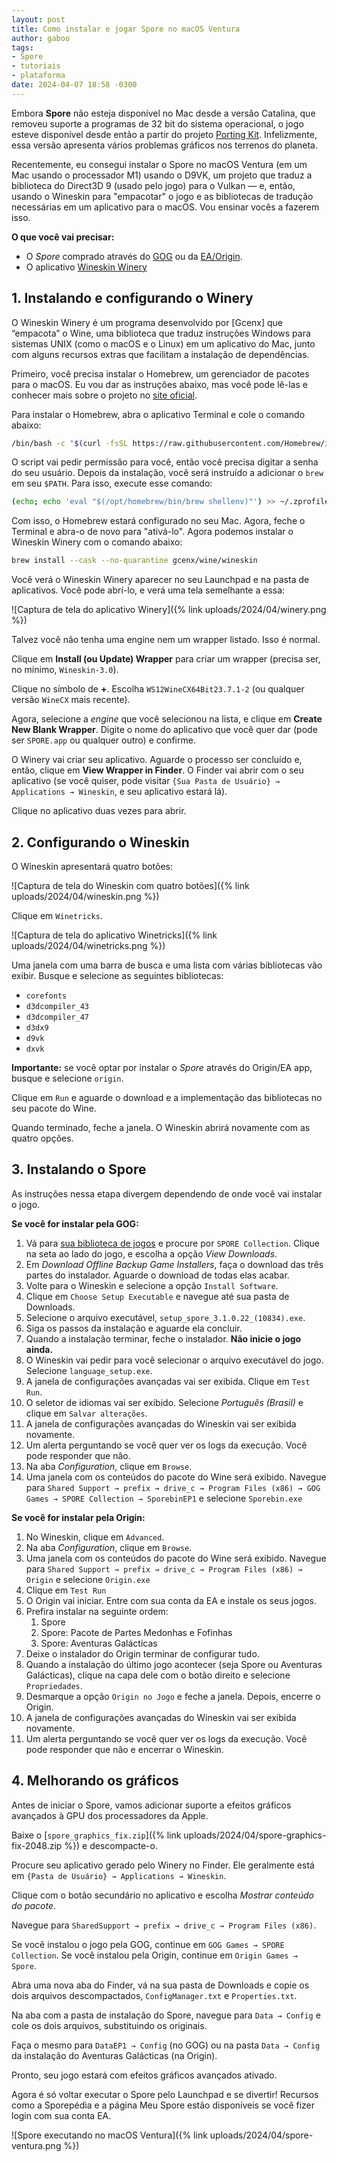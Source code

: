 ```yaml
---
layout: post
title: Como instalar e jogar Spore no macOS Ventura
author: gaboo
tags:
- Spore
- tutoriais
- plataforma
date: 2024-04-07 18:58 -0300
---
```

Embora **Spore** não esteja disponível no Mac desde a versão Catalina, que removeu suporte a programas de 32 bit do sistema operacional, o jogo esteve disponível desde então a partir do projeto [Porting Kit](https://portingkit.com). Infelizmente, essa versão apresenta vários problemas gráficos nos terrenos do planeta.

Recentemente, eu consegui instalar o Spore no macOS Ventura (em um Mac usando o processador M1) usando o D9VK, um projeto que traduz a biblioteca do Direct3D 9 (usado pelo jogo) para o Vulkan — e, então, usando o Wineskin para "empacotar" o jogo e as bibliotecas de tradução necessárias em um aplicativo para o macOS. Vou ensinar vocês a fazerem isso.

**O que você vai precisar:**

- O _Spore_ comprado através do [GOG](https://www.gog.com/en/game/spore_collection) ou da [EA/Origin](https://www.ea.com/pt-br/games/spore/spore).
- O aplicativo [Wineskin Winery](https://github.com/Gcenx/WineskinServer/)

## 1. Instalando e configurando o Winery

O Wineskin Winery é um programa desenvolvido por [Gcenx] que “empacota” o Wine, uma biblioteca que traduz instruções Windows para sistemas UNIX (como o macOS e o Linux) em um aplicativo do Mac, junto com alguns recursos extras que facilitam a instalação de dependências.

Primeiro, você precisa instalar o Homebrew, um gerenciador de pacotes para o macOS. Eu vou dar as instruções abaixo, mas você pode lê-las e conhecer mais sobre o projeto no [site oficial](https://brew.sh).

Para instalar o Homebrew, abra o aplicativo Terminal e cole o comando abaixo:

```bash
/bin/bash -c "$(curl -fsSL https://raw.githubusercontent.com/Homebrew/install/HEAD/install.sh)"
```

O script vai pedir permissão para você, então você precisa digitar a senha do seu usuário. Depois da instalação, você será instruído a adicionar o `brew` em seu `$PATH`. Para isso, execute esse comando:

```bash
(echo; echo 'eval "$(/opt/homebrew/bin/brew shellenv)"') >> ~/.zprofile    
```

Com isso, o Homebrew estará configurado no seu Mac. Agora, feche o Terminal e abra-o de novo para "ativá-lo". Agora podemos instalar o Wineskin Winery com o comando abaixo:

```bash
brew install --cask --no-quarantine gcenx/wine/wineskin
```

Você verá o Wineskin Winery aparecer no seu Launchpad e na pasta de aplicativos. Você pode abrí-lo, e verá uma tela semelhante a essa:

![Captura de tela do aplicativo Winery]({% link uploads/2024/04/winery.png %})

Talvez você não tenha uma engine nem um wrapper listado. Isso é normal.

Clique em **Install (ou Update) Wrapper** para criar um wrapper (precisa ser, no mínimo, `Wineskin-3.0`).

Clique no símbolo de **+**. Escolha `WS12WineCX64Bit23.7.1-2` (ou qualquer versão `WineCX` mais recente).

Agora, selecione a _engine_ que você selecionou na lista, e clique em **Create New Blank Wrapper**. Digite o nome do aplicativo que você quer dar (pode ser `SPORE.app` ou qualquer outro) e confirme.

O Winery vai criar seu aplicativo. Aguarde o processo ser concluído e, então, clique em **View Wrapper in Finder**. O Finder vai abrir com o seu aplicativo (se você quiser, pode visitar `{Sua Pasta de Usuário} → Applications → Wineskin`, e seu aplicativo estará lá).

Clique no aplicativo duas vezes para abrir.

## 2. Configurando o Wineskin

O Wineskin apresentará quatro botões:

![Captura de tela do Wineskin com quatro botões]({% link uploads/2024/04/wineskin.png %})

Clique em `Winetricks`.

![Captura de tela do aplicativo Winetricks]({% link uploads/2024/04/winetricks.png %})

Uma janela com uma barra de busca e uma lista com várias bibliotecas vão exibir. Busque e selecione as seguintes bibliotecas:

- `corefonts`
- `d3dcompiler_43`
- `d3dcompiler_47`
- `d3dx9`
- `d9vk`
- `dxvk`

**Importante:** se você optar por instalar o _Spore_ através do Origin/EA app, busque e selecione `origin`.

Clique em `Run` e aguarde o download e a implementação das bibliotecas no seu pacote do Wine.

Quando terminado, feche a janela. O Wineskin abrirá novamente com as quatro opções.

## 3. Instalando o Spore

As instruções nessa etapa divergem dependendo de onde você vai instalar o jogo.

**Se você for instalar pela GOG:**

1. Vá para [sua biblioteca de jogos](https://www.gog.com/account) e procure por `SPORE Collection`. Clique na seta ao lado do jogo, e escolha a opção _View Downloads_.
2. Em _Download Offline Backup Game Installers_, faça o download das três partes do instalador. Aguarde o download de todas elas acabar.
3. Volte para o Wineskin e selecione a opção `Install Software`.
4. Clique em `Choose Setup Executable` e navegue até sua pasta de Downloads.
5. Selecione o arquivo executável, `setup_spore_3.1.0.22_(10834).exe`.
6. Siga os passos da instalação e aguarde ela concluir.
7. Quando a instalação terminar, feche o instalador. **Não inicie o jogo ainda.**
8. O Wineskin vai pedir para você selecionar o arquivo executável do jogo. Selecione `language_setup.exe`.
9. A janela de configurações avançadas vai ser exibida. Clique em `Test Run`.
10. O seletor de idiomas vai ser exibido. Selecione _Português (Brasil)_ e clique em `Salvar alterações`.
11. A janela de configurações avançadas do Wineskin vai ser exibida novamente.
13. Um alerta perguntando se você quer ver os logs da execução. Você pode responder que não.
14. Na aba _Configuration_, clique em `Browse`.
15. Uma janela com os conteúdos do pacote do Wine será exibido. Navegue para `Shared Support → prefix → drive_c → Program Files (x86) → GOG Games → SPORE Collection → SporebinEP1` e selecione `Sporebin.exe`

**Se você for instalar pela Origin:**

1. No Wineskin, clique em `Advanced`.
2. Na aba _Configuration_, clique em `Browse`.
3. Uma janela com os conteúdos do pacote do Wine será exibido. Navegue para `Shared Support → prefix → drive_c → Program Files (x86) → Origin` e selecione `Origin.exe`
4. Clique em `Test Run`
5. O Origin vai iniciar. Entre com sua conta da EA e instale os seus jogos.
6. Prefira instalar na seguinte ordem:
    1. Spore
    2. Spore: Pacote de Partes Medonhas e Fofinhas
    3. Spore: Aventuras Galácticas
7. Deixe o instalador do Origin terminar de configurar tudo.
8. Quando a instalação do último jogo acontecer (seja Spore ou Aventuras Galácticas), clique na capa dele com o botão direito e selecione `Propriedades`.
9. Desmarque a opção `Origin no Jogo` e feche a janela. Depois, encerre o Origin.
10. A janela de configurações avançadas do Wineskin vai ser exibida novamente.
11. Um alerta perguntando se você quer ver os logs da execução. Você pode responder que não e encerrar o Wineskin.

## 4. Melhorando os gráficos

Antes de iniciar o Spore, vamos adicionar suporte a efeitos gráficos avançados à GPU dos processadores da Apple.

Baixe o [`spore_graphics_fix.zip`]({% link uploads/2024/04/spore-graphics-fix-2048.zip %}) e descompacte-o.

Procure seu aplicativo gerado pelo Winery no Finder. Ele geralmente está em `{Pasta de Usuário} → Applications → Wineskin`. 

Clique com o botão secundário no aplicativo e escolha _Mostrar conteúdo do pacote_.

Navegue para `SharedSupport → prefix → drive_c → Program Files (x86)`.

Se você instalou o jogo pela GOG, continue em `GOG Games → SPORE Collection`. Se você instalou pela Origin, continue em `Origin Games → Spore`.

Abra uma nova aba do Finder, vá na sua pasta de Downloads e copie os dois arquivos descompactados, `ConfigManager.txt` e `Properties.txt`.

Na aba com a pasta de instalação do Spore, navegue para `Data → Config` e cole os dois arquivos, substituindo os originais.

Faça o mesmo para `DataEP1 → Config` (no GOG) ou na pasta `Data → Config` da instalação do Aventuras Galácticas (na Origin).

Pronto, seu jogo estará com efeitos gráficos avançados ativado.

Agora é só voltar executar o Spore pelo Launchpad e se divertir! Recursos como a Sporepédia e a página Meu Spore estão disponíveis se você fizer login com sua conta EA.

![Spore executando no macOS Ventura]({% link uploads/2024/04/spore-ventura.png %})
